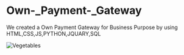 # Own-_Payment-_Gateway
We created a Own Payment Gateway for Business Purpose by using HTML,CSS,JS,PYTHON,JQUARY,SQL

![Vegetables](https://github.com/user-attachments/assets/e2432e34-835a-4887-8b82-a2a96b4e1ae6)
